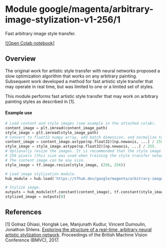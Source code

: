 # Module google/magenta/arbitrary-image-stylization-v1-256/1

Fast arbitrary image style transfer.

<!-- dataset: multiple -->
<!-- asset-path: legacy -->
<!-- module-type: image-style-transfer -->
<!-- network-architecture: other -->
<!-- fine-tunable: false -->
<!-- format: hub -->


[![Open Colab notebook]](https://colab.research.google.com/github/tensorflow/hub/blob/master/examples/colab/tf2_arbitrary_image_stylization.ipynb)

## Overview

The original work for artistic style transfer with neural networks proposed a
slow optimization algorithm that works on any arbitrary painting. Subsequent
work developed a method for fast artistic style transfer that may operate in
real time, but was limited to one or a limited set of styles.

This module performs fast artistic style transfer that may work on arbitrary
painting styles as described in [1].

#### Example use

```python
# Load content and style images (see example in the attached colab).
content_image = plt.imread(content_image_path)
style_image = plt.imread(style_image_path)
# Convert to float32 numpy array, add batch dimension, and normalize to range [0, 1]. Example using numpy:
content_image = content_image.astype(np.float32)[np.newaxis, ...] / 255.
style_image = style_image.astype(np.float32)[np.newaxis, ...] / 255.
# Optionally resize the images. It is recommended that the style image is about
# 256 pixels (this size was used when training the style transfer network).
# The content image can be any size.
style_image = tf.image.resize(style_image, (256, 256))

# Load image stylization module.
hub_module = hub.load('https://tfhub.dev/google/magenta/arbitrary-image-stylization-v1-256/1')

# Stylize image.
outputs = hub_module(tf.constant(content_image), tf.constant(style_image))
stylized_image = outputs[0]
```

## References

[1] Golnaz Ghiasi, Honglak Lee, Manjunath Kudlur, Vincent Dumoulin, Jonathon
Shlens. [Exploring the structure of a real-time, arbitrary neural artistic
stylization network](https://arxiv.org/abs/1705.06830). Proceedings of the
British Machine Vision Conference (BMVC), 2017.
